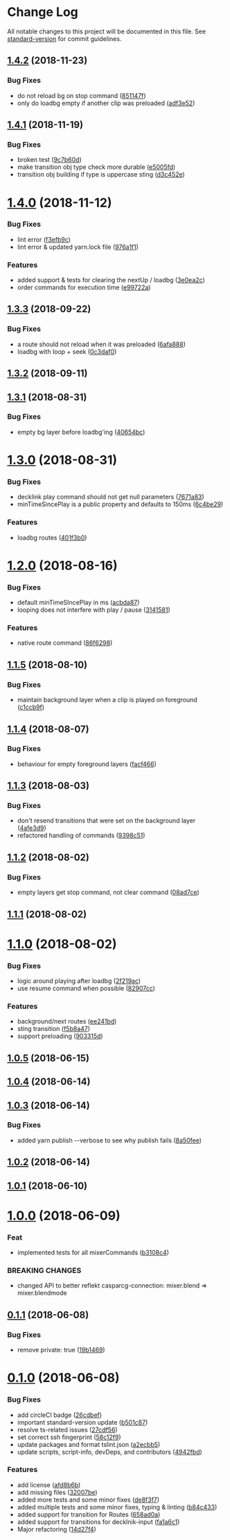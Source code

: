 # Change Log

All notable changes to this project will be documented in this file. See [standard-version](https://github.com/conventional-changelog/standard-version) for commit guidelines.

<a name="1.4.2"></a>
## [1.4.2](https://github.com/SuperFlyTV/casparcg-state/compare/1.4.1...1.4.2) (2018-11-23)


### Bug Fixes

* do not reload bg on stop command ([851147f](https://github.com/SuperFlyTV/casparcg-state/commit/851147f))
* only do loadbg empty if another clip was preloaded ([adf3e52](https://github.com/SuperFlyTV/casparcg-state/commit/adf3e52))



<a name="1.4.1"></a>
## [1.4.1](https://github.com/SuperFlyTV/casparcg-state/compare/1.4.0...1.4.1) (2018-11-19)


### Bug Fixes

* broken test ([9c7b60d](https://github.com/SuperFlyTV/casparcg-state/commit/9c7b60d))
* make transition obj type check more durable ([e5005fd](https://github.com/SuperFlyTV/casparcg-state/commit/e5005fd))
* transition obj building if type is uppercase sting ([d3c452e](https://github.com/SuperFlyTV/casparcg-state/commit/d3c452e))



<a name="1.4.0"></a>
# [1.4.0](https://github.com/SuperFlyTV/casparcg-state/compare/1.3.3...1.4.0) (2018-11-12)


### Bug Fixes

* lint error ([f3efb9c](https://github.com/SuperFlyTV/casparcg-state/commit/f3efb9c))
* lint error & updated yarn.lock file ([976a1f1](https://github.com/SuperFlyTV/casparcg-state/commit/976a1f1))


### Features

* added support & tests for clearing the nextUp / loadbg ([3e0ea2c](https://github.com/SuperFlyTV/casparcg-state/commit/3e0ea2c))
* order commands for execution time ([e99722a](https://github.com/SuperFlyTV/casparcg-state/commit/e99722a))



<a name="1.3.3"></a>
## [1.3.3](https://github.com/SuperFlyTV/casparcg-state/compare/1.3.2...1.3.3) (2018-09-22)


### Bug Fixes

* a route should not reload when it was preloaded ([6afa888](https://github.com/SuperFlyTV/casparcg-state/commit/6afa888))
* loadbg with loop + seek ([0c3daf0](https://github.com/SuperFlyTV/casparcg-state/commit/0c3daf0))



<a name="1.3.2"></a>
## [1.3.2](https://github.com/SuperFlyTV/casparcg-state/compare/1.3.1...1.3.2) (2018-09-11)



<a name="1.3.1"></a>
## [1.3.1](https://github.com/SuperFlyTV/casparcg-state/compare/1.3.0...1.3.1) (2018-08-31)


### Bug Fixes

* empty bg layer before loadbg'ing ([40654bc](https://github.com/SuperFlyTV/casparcg-state/commit/40654bc))



<a name="1.3.0"></a>
# [1.3.0](https://github.com/SuperFlyTV/casparcg-state/compare/1.2.0...1.3.0) (2018-08-31)


### Bug Fixes

* decklink play command should not get null parameters ([7671a83](https://github.com/SuperFlyTV/casparcg-state/commit/7671a83))
* minTimeSincePlay is a public property and defaults to 150ms ([6c4be29](https://github.com/SuperFlyTV/casparcg-state/commit/6c4be29))


### Features

* loadbg routes ([401f3b0](https://github.com/SuperFlyTV/casparcg-state/commit/401f3b0))



<a name="1.2.0"></a>
# [1.2.0](https://github.com/SuperFlyTV/casparcg-state/compare/1.1.5...1.2.0) (2018-08-16)


### Bug Fixes

* default minTimeSIncePlay in ms ([acbda87](https://github.com/SuperFlyTV/casparcg-state/commit/acbda87))
* looping does not interfere with play / pause ([3141581](https://github.com/SuperFlyTV/casparcg-state/commit/3141581))


### Features

* native route command ([86f6298](https://github.com/SuperFlyTV/casparcg-state/commit/86f6298))



<a name="1.1.5"></a>
## [1.1.5](https://github.com/SuperFlyTV/casparcg-state/compare/1.1.4...1.1.5) (2018-08-10)


### Bug Fixes

* maintain background layer when a clip is played on foreground ([c1ccb9f](https://github.com/SuperFlyTV/casparcg-state/commit/c1ccb9f))



<a name="1.1.4"></a>
## [1.1.4](https://github.com/SuperFlyTV/casparcg-state/compare/1.1.3...1.1.4) (2018-08-07)


### Bug Fixes

* behaviour for empty foreground layers ([facf466](https://github.com/SuperFlyTV/casparcg-state/commit/facf466))



<a name="1.1.3"></a>
## [1.1.3](https://github.com/SuperFlyTV/casparcg-state/compare/1.1.2...1.1.3) (2018-08-03)


### Bug Fixes

* don't resend transitions that were set on the background layer ([4afe3d9](https://github.com/SuperFlyTV/casparcg-state/commit/4afe3d9))
* refactored handling of commands ([9398c51](https://github.com/SuperFlyTV/casparcg-state/commit/9398c51))



<a name="1.1.2"></a>
## [1.1.2](https://github.com/SuperFlyTV/casparcg-state/compare/1.1.1...1.1.2) (2018-08-02)


### Bug Fixes

* empty layers get stop command, not clear command ([08ad7ce](https://github.com/SuperFlyTV/casparcg-state/commit/08ad7ce))



<a name="1.1.1"></a>
## [1.1.1](https://github.com/SuperFlyTV/casparcg-state/compare/1.1.0...1.1.1) (2018-08-02)



<a name="1.1.0"></a>
# [1.1.0](https://github.com/SuperFlyTV/casparcg-state/compare/1.0.5...1.1.0) (2018-08-02)


### Bug Fixes

* logic around playing after loadbg ([2f219ac](https://github.com/SuperFlyTV/casparcg-state/commit/2f219ac))
* use resume command when possible ([82907cc](https://github.com/SuperFlyTV/casparcg-state/commit/82907cc))


### Features

* background/next routes ([ee241bd](https://github.com/SuperFlyTV/casparcg-state/commit/ee241bd))
* sting transition ([f5b8a47](https://github.com/SuperFlyTV/casparcg-state/commit/f5b8a47))
* support preloading ([903315d](https://github.com/SuperFlyTV/casparcg-state/commit/903315d))



<a name="1.0.5"></a>
## [1.0.5](https://github.com/SuperFlyTV/casparcg-state/compare/1.0.4...1.0.5) (2018-06-15)



<a name="1.0.4"></a>
## [1.0.4](https://github.com/SuperFlyTV/casparcg-state/compare/1.0.3...1.0.4) (2018-06-14)



<a name="1.0.3"></a>
## [1.0.3](https://github.com/SuperFlyTV/casparcg-state/compare/1.0.2...1.0.3) (2018-06-14)


### Bug Fixes

* added yarn publish --verbose to see why publish fails ([8a50fee](https://github.com/SuperFlyTV/casparcg-state/commit/8a50fee))



<a name="1.0.2"></a>
## [1.0.2](https://github.com/SuperFlyTV/casparcg-state/compare/1.0.1...1.0.2) (2018-06-14)



<a name="1.0.1"></a>
## [1.0.1](https://github.com/SuperFlyTV/casparcg-state/compare/1.0.0...1.0.1) (2018-06-10)



<a name="1.0.0"></a>
# [1.0.0](https://bitbucket.org/superflytv/casparcg-state/compare/0.1.1...1.0.0) (2018-06-09)


### Feat

* implemented tests for all mixerCommands ([b3108c4](https://bitbucket.org/superflytv/casparcg-state/commits/b3108c4))


### BREAKING CHANGES

* changed API to better reflekt casparcg-connection: mixer.blend => mixer.blendmode



<a name="0.1.1"></a>
## [0.1.1](https://bitbucket.org/superflytv/casparcg-state/compare/0.1.0...0.1.1) (2018-06-08)


### Bug Fixes

* remove private: true ([19b1469](https://bitbucket.org/superflytv/casparcg-state/commits/19b1469))



<a name="0.1.0"></a>
# [0.1.0](https://bitbucket.org/superflytv/casparcg-state/compare/v0.0.4...v0.1.0) (2018-06-08)


### Bug Fixes

* add circleCI badge ([26cdbef](https://bitbucket.org/superflytv/casparcg-state/commits/26cdbef))
* important standard-version update ([b501c87](https://bitbucket.org/superflytv/casparcg-state/commits/b501c87))
* resolve ts-related issues ([27cdf56](https://bitbucket.org/superflytv/casparcg-state/commits/27cdf56))
* set correct ssh fingerprint ([58c12f9](https://bitbucket.org/superflytv/casparcg-state/commits/58c12f9))
* update packages and format tslint.json ([a2ecbb5](https://bitbucket.org/superflytv/casparcg-state/commits/a2ecbb5))
* update scripts, script-info, devDeps, and contributors ([4942fbd](https://bitbucket.org/superflytv/casparcg-state/commits/4942fbd))


### Features

* add license ([afd8b6b](https://bitbucket.org/superflytv/casparcg-state/commits/afd8b6b))
* add missing files ([32007be](https://bitbucket.org/superflytv/casparcg-state/commits/32007be))
* added more tests and some minor fixes ([de8f3f7](https://bitbucket.org/superflytv/casparcg-state/commits/de8f3f7))
* added multiple tests and some minor fixes, typing & linting ([b84c433](https://bitbucket.org/superflytv/casparcg-state/commits/b84c433))
* added support for transition for Routes ([658ad0a](https://bitbucket.org/superflytv/casparcg-state/commits/658ad0a))
* added support for transitions for decklnik-input ([fa1a6c1](https://bitbucket.org/superflytv/casparcg-state/commits/fa1a6c1))
* Major refactoring ([14d27f4](https://bitbucket.org/superflytv/casparcg-state/commits/14d27f4))
